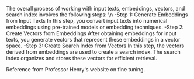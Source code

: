 The overall process of working with input texts, embeddings, vectors, and search index involves the following steps: \n
    -Step 1: Generate Embeddings from Input Texts
        In this step, you convert input texts into numerical embeddings using pre-trained models or embedding techniques.
    -Step 2: Create Vectors from Embeddings
        After obtaining embeddings for input texts, you generate vectors that represent these embeddings in a vector space.
    -Step 3: Create Search Index from Vectors
        In this step, the vectors derived from embeddings are used to create a search index.
        The search index organizes and stores these vectors for efficient retrieval.


Reference from Professor Henry's website on fine tuning.
